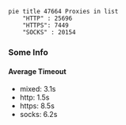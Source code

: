 
```mermaid
pie title 47664 Proxies in list
    "HTTP" : 25696
    "HTTPS": 7449
    "SOCKS" : 20154
```

### Some Info
#### Average Timeout

- mixed: 3.1s
- http: 1.5s
- https: 8.5s
- socks: 6.2s